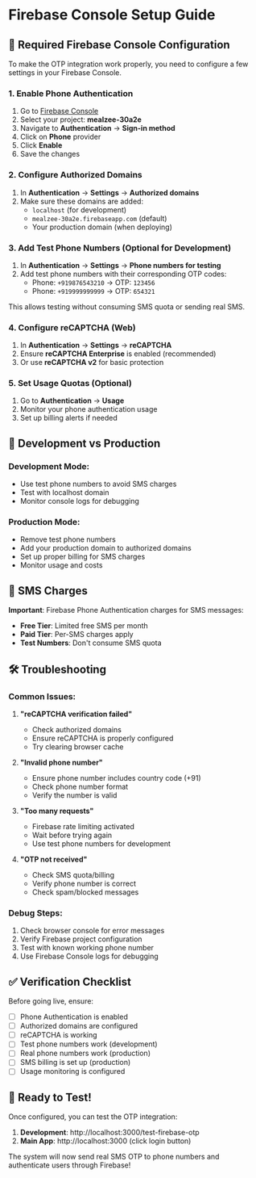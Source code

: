 # Firebase Console Setup Guide

## 🎯 Required Firebase Console Configuration

To make the OTP integration work properly, you need to configure a few settings in your Firebase Console.

### 1. Enable Phone Authentication

1. Go to [Firebase Console](https://console.firebase.google.com/)
2. Select your project: **mealzee-30a2e**
3. Navigate to **Authentication** → **Sign-in method**
4. Click on **Phone** provider
5. Click **Enable**
6. Save the changes

### 2. Configure Authorized Domains

1. In **Authentication** → **Settings** → **Authorized domains**
2. Make sure these domains are added:
   - `localhost` (for development)
   - `mealzee-30a2e.firebaseapp.com` (default)
   - Your production domain (when deploying)

### 3. Add Test Phone Numbers (Optional for Development)

1. In **Authentication** → **Settings** → **Phone numbers for testing**
2. Add test phone numbers with their corresponding OTP codes:
   - Phone: `+919876543210` → OTP: `123456`
   - Phone: `+919999999999` → OTP: `654321`

This allows testing without consuming SMS quota or sending real SMS.

### 4. Configure reCAPTCHA (Web)

1. In **Authentication** → **Settings** → **reCAPTCHA**
2. Ensure **reCAPTCHA Enterprise** is enabled (recommended)
3. Or use **reCAPTCHA v2** for basic protection

### 5. Set Usage Quotas (Optional)

1. Go to **Authentication** → **Usage**
2. Monitor your phone authentication usage
3. Set up billing alerts if needed

## 🔧 Development vs Production

### Development Mode:
- Use test phone numbers to avoid SMS charges
- Test with localhost domain
- Monitor console logs for debugging

### Production Mode:
- Remove test phone numbers
- Add your production domain to authorized domains
- Set up proper billing for SMS charges
- Monitor usage and costs

## 📱 SMS Charges

**Important**: Firebase Phone Authentication charges for SMS messages:
- **Free Tier**: Limited free SMS per month
- **Paid Tier**: Per-SMS charges apply
- **Test Numbers**: Don't consume SMS quota

## 🛠️ Troubleshooting

### Common Issues:

1. **"reCAPTCHA verification failed"**
   - Check authorized domains
   - Ensure reCAPTCHA is properly configured
   - Try clearing browser cache

2. **"Invalid phone number"**
   - Ensure phone number includes country code (+91)
   - Check phone number format
   - Verify the number is valid

3. **"Too many requests"**
   - Firebase rate limiting activated
   - Wait before trying again
   - Use test phone numbers for development

4. **"OTP not received"**
   - Check SMS quota/billing
   - Verify phone number is correct
   - Check spam/blocked messages

### Debug Steps:

1. Check browser console for error messages
2. Verify Firebase project configuration
3. Test with known working phone number
4. Use Firebase Console logs for debugging

## ✅ Verification Checklist

Before going live, ensure:

- [ ] Phone Authentication is enabled
- [ ] Authorized domains are configured
- [ ] reCAPTCHA is working
- [ ] Test phone numbers work (development)
- [ ] Real phone numbers work (production)
- [ ] SMS billing is set up (production)
- [ ] Usage monitoring is configured

## 🎉 Ready to Test!

Once configured, you can test the OTP integration:

1. **Development**: http://localhost:3000/test-firebase-otp
2. **Main App**: http://localhost:3000 (click login button)

The system will now send real SMS OTP to phone numbers and authenticate users through Firebase!